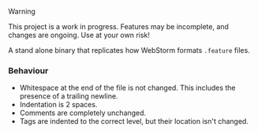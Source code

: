 > [!WARNING]
>
> This project is a work in progress. Features may be incomplete, and changes are ongoing. Use at your own risk!

A stand alone binary that replicates how WebStorm formats `.feature` files.

### Behaviour

- Whitespace at the end of the file is not changed. This includes the presence of a trailing newline.
- Indentation is 2 spaces.
- Comments are completely unchanged.
- Tags are indented to the correct level, but their location isn't changed.
